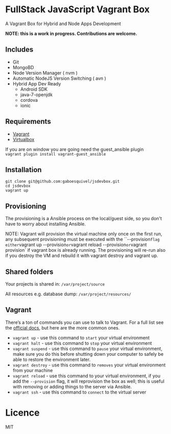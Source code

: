 # FullStack JavaScript Vagrant Box

A Vagrant Box for Hybrid and Node Apps Development

__NOTE:  this is a work in progress. Contributions are welcome.__

## Includes

* Git
* MongoBD
* Node Version Manager ( nvm )
* Automatic NodeJS Version Switching ( avn )
* Hybrid App Dev Ready
  * Android SDK
  * java-7-openjdk
  * cordova
  * ionic

## Requirements

* [Vagrant](https://www.vagrantup.com/)
* [Virtualbox](https://www.virtualbox.org/)

If you are on window you are going need the guest_ansible plugin   
`vagrant plugin install vagrant-guest_ansible`

## Installation

```
git clone git@github.com:gaboesquivel/jsdevbox.git
cd jsdevbox
vagrant up
```

## Provisioning

The provisioning is a Ansible process on the local/guest side, so you don't have to worry about installing Ansible.

NOTE: Vagrant will provision the virtual machine only once on the first run, any subsequent provisioning must be executed with the ``--provision` flag either `vagrant up --provision` or `vagrant reload --provision` or `vagrant provision` if vagrant box is already running. The provisioning will re-run also if you destroy the VM and rebuild it with vagrant destroy and vagrant up.  

## Shared folders

Your projects is shared in:
``/var/project/source``

All resources e.g. database dump:
``/var/project/resources/``

## Vagrant
There’s a ton of commands you can use to talk to Vagrant. For a full list see the [official docs](http://docs.vagrantup.com/v2/cli/), but here are the more common ones.

* `vagrant up` - use this command to `start` your virtual environment
* `vagrant halt` - use this command to `stop` your virtual environment
* `vagrant suspend` - use this command to `pause` your virtual environment, make sure you do this before shutting down your computer to safely be able to restore the environment later.
* `vagrant destroy` - use this command to `removes` your virtual environment from your machine
* `vagrant reload` - use this command to your virtual environment, if you add the `--provision` flag, it will reprovision the box as well; this is useful with removing or adding things to the server via Ansible.
* `vagrant ssh` - use this command to `connect` to the virtual server

# Licence

MIT
